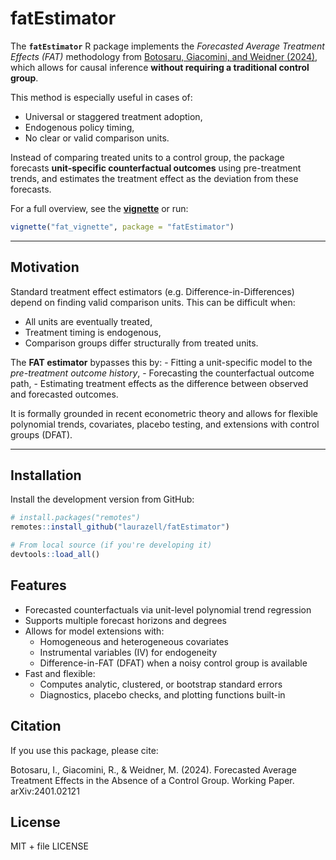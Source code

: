 
# fatEstimator

The **`fatEstimator`** R package implements the *Forecasted Average
Treatment Effects (FAT)* methodology from [Botosaru, Giacomini, and
Weidner (2024)](https://arxiv.org/abs/2401.02121), which allows for
causal inference **without requiring a traditional control group**.

This method is especially useful in cases of:

- Universal or staggered treatment adoption,
- Endogenous policy timing,
- No clear or valid comparison units.

Instead of comparing treated units to a control group, the package
forecasts **unit-specific counterfactual outcomes** using pre-treatment
trends, and estimates the treatment effect as the deviation from these
forecasts.

For a full overview, see the
[**vignette**](./vignettes/fat_vignette.html) or run:

``` r
vignette("fat_vignette", package = "fatEstimator")
```

------------------------------------------------------------------------

## Motivation

Standard treatment effect estimators (e.g. Difference-in-Differences)
depend on finding valid comparison units. This can be difficult when:

- All units are eventually treated,
- Treatment timing is endogenous,
- Comparison groups differ structurally from treated units.

The **FAT estimator** bypasses this by: - Fitting a unit-specific model
to the *pre-treatment outcome history*, - Forecasting the counterfactual
outcome path, - Estimating treatment effects as the difference between
observed and forecasted outcomes.

It is formally grounded in recent econometric theory and allows for
flexible polynomial trends, covariates, placebo testing, and extensions
with control groups (DFAT).

------------------------------------------------------------------------

## Installation

Install the development version from GitHub:

``` r
# install.packages("remotes")
remotes::install_github("laurazell/fatEstimator")

# From local source (if you're developing it)
devtools::load_all()
```

## Features

- Forecasted counterfactuals via unit-level polynomial trend regression
- Supports multiple forecast horizons and degrees
- Allows for model extensions with:
  - Homogeneous and heterogeneous covariates
  - Instrumental variables (IV) for endogeneity
  - Difference-in-FAT (DFAT) when a noisy control group is available
- Fast and flexible:
  - Computes analytic, clustered, or bootstrap standard errors
  - Diagnostics, placebo checks, and plotting functions built-in

## Citation

If you use this package, please cite:

Botosaru, I., Giacomini, R., & Weidner, M. (2024). Forecasted Average
Treatment Effects in the Absence of a Control Group. Working Paper.
arXiv:2401.02121

## License

MIT + file LICENSE
